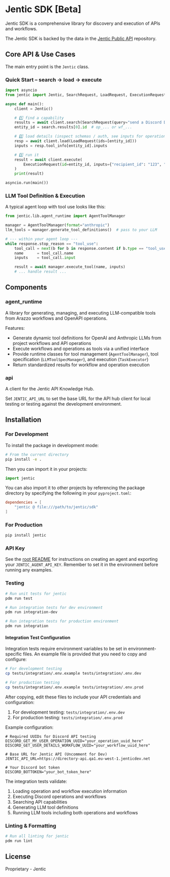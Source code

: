 # Jentic SDK [Beta]

Jentic SDK is a comprehensive library for discovery and execution of APIs and workflows.

The Jentic SDK is backed by the data in the [Jentic Public API](https://github.com/jentic/jentic-public-api) repository.

## Core API & Use Cases

The main entry point is the `Jentic` class.

### Quick Start – search → load → execute

```python
import asyncio
from jentic import Jentic, SearchRequest, LoadRequest, ExecutionRequest

async def main():
    client = Jentic()

    # 1️⃣ find a capability
    results = await client.search(SearchRequest(query="send a Discord DM"))
    entity_id = search.results[0].id  # op_... or wf_...

    # 2️⃣ load details (inspect schemas / auth, see inputs for operations)
    resp = await client.load(LoadRequest(ids=[entity_id]))
    inputs = resp.tool_info[entity_id].inputs

    # 3️⃣ run it
    result = await client.execute(
        ExecutionRequest(id=entity_id, inputs={"recipient_id": "123", "content": "Hello!"})
    )
    print(result)

asyncio.run(main())
```

### LLM Tool Definition & Execution

A typical agent loop with tool use looks like this:

```python
from jentic.lib.agent_runtime import AgentToolManager

manager = AgentToolManager(format="anthropic")
llm_tools = manager.generate_tool_definitions()  # pass to your LLM

# --- within your agent loop ---
while response.stop_reason == "tool_use":
    tool_call = next(b for b in response.content if b.type == "tool_use")
    name      = tool_call.name
    inputs    = tool_call.input

    result = await manager.execute_tool(name, inputs)
    # ... handle result ...
```

## Components

### agent_runtime

A library for generating, managing, and executing LLM-compatible tools from Arazzo workflows and OpenAPI operations.

Features:
- Generate dynamic tool definitions for OpenAI and Anthropic LLMs from project workflows and API operations
- Execute workflows and operations as tools via a unified interface
- Provide runtime classes for tool management (`AgentToolManager`), tool specification (`LLMToolSpecManager`), and execution (`TaskExecutor`)
- Return standardized results for workflow and operation execution

### api

A client for the Jentic API Knowledge Hub.

Set `JENTIC_API_URL` to set the base URL for the API hub client for local testing or testing against the development environment. 

## Installation

### For Development

To install the package in development mode:

```bash
# From the current directory
pip install -e .
```

Then you can import it in your projects:

```python
import jentic
```

You can also import it to other projects by referencing the package directory by specifying the following in your `pyproject.toml`:

```toml
dependencies = [
    "jentic @ file:///path/to/jentic/sdk"
]
```

### For Production

```bash
pip install jentic
```

### API Key

See the [root README](../README.md#2-obtain-your-agent-api-key) for instructions on creating an agent and exporting your `JENTIC_AGENT_API_KEY`. Remember to set it in the environment before running any examples.

### Testing

```bash
# Run unit tests for jentic
pdm run test

# Run integration tests for dev environment
pdm run integration-dev

# Run integration tests for production environment
pdm run integration
```

#### Integration Test Configuration

Integration tests require environment variables to be set in environment-specific files. An example file is provided that you need to copy and configure:

```bash
# For development testing
cp tests/integration/.env.example tests/integration/.env.dev

# For production testing
cp tests/integration/.env.example tests/integration/.env.prod
```

After copying, edit these files to include your API credentials and configuration:

1. For development testing: `tests/integration/.env.dev`
2. For production testing: `tests/integration/.env.prod`

Example configuration:

```
# Required UUIDs for Discord API testing
DISCORD_GET_MY_USER_OPERATION_UUID="your_operation_uuid_here"
DISCORD_GET_USER_DETAILS_WORKFLOW_UUID="your_workflow_uuid_here"

# Base URL for Jentic API (Uncomment for Dev)
JENTIC_API_URL=https://directory-api.qa1.eu-west-1.jenticdev.net

# Your Discord bot token
DISCORD_BOTTOKEN="your_bot_token_here"
```

The integration tests validate:
1. Loading operation and workflow execution information
2. Executing Discord operations and workflows
3. Searching API capabilities
4. Generating LLM tool definitions
5. Running LLM tools including both operations and workflows

### Linting & Formatting

```bash
# Run all linting for jentic
pdm run lint
```

## License

Proprietary - Jentic
